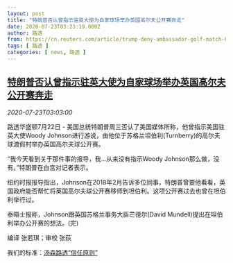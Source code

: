 ```yaml
---
layout: post
title: "特朗普否认曾指示驻英大使为自家球场举办英国高尔夫公开赛奔走"
date: 2020-07-23T03:23:19.000Z
author: 路透
from: https://cn.reuters.com/article/trump-deny-ambassador-golf-match-0723-idCNKCS24O08V
tags: [ 路透 ]
categories: [ news, 路透 ]
---
```

<!--1595474599000-->
[特朗普否认曾指示驻英大使为自家球场举办英国高尔夫公开赛奔走](https://cn.reuters.com/article/trump-deny-ambassador-golf-match-0723-idCNKCS24O08V)
------

<div>
<div><i>2020-07-23T03:03:00</i></div><div class="StandardArticleBody_body"><p>路透华盛顿7月22日 - 美国总统特朗普周三否认了美国媒体所称，他曾指示美国驻英大使Woody Johnson进行游说，由他位于苏格兰坦伯利(Turnberry)的高尔夫球渡假村举办英国高尔夫球公开赛。 </p><p>“我今天看到关于那件事的报导，我...从来没有指示Woody Johnson那么做，没有。”特朗普在白宫对记者表示。  </p><p>纽约时报报导指出，Johnson在2018年2月告诉多位同事，特朗普曾要他看看，英国政府能否帮忙将英国高尔夫球公开赛移师到坦伯利。这项公开赛过去也曾在坦伯利举行过。 </p><p>泰晤士报称，Johnson跟英国苏格兰事务大臣芒德尔(David Mundell)提出在坦伯利举办公开赛的想法。(完) </p><div class="Attribution_container"><div class="Attribution_attribution"><p class="Attribution_content">编译 张若琪；审校 张荻 </p></div></div><div class="StandardArticleBody_trustBadgeContainer"><span class="StandardArticleBody_trustBadgeTitle">我们的标准：</span><span class="trustBadgeUrl"><a href="https://www.thomsonreuters.cn/content/dam/openweb/documents/pdf/china/brochures/about-us-1.pdf">汤森路透“信任原则”</a></span></div></div>
</div>
